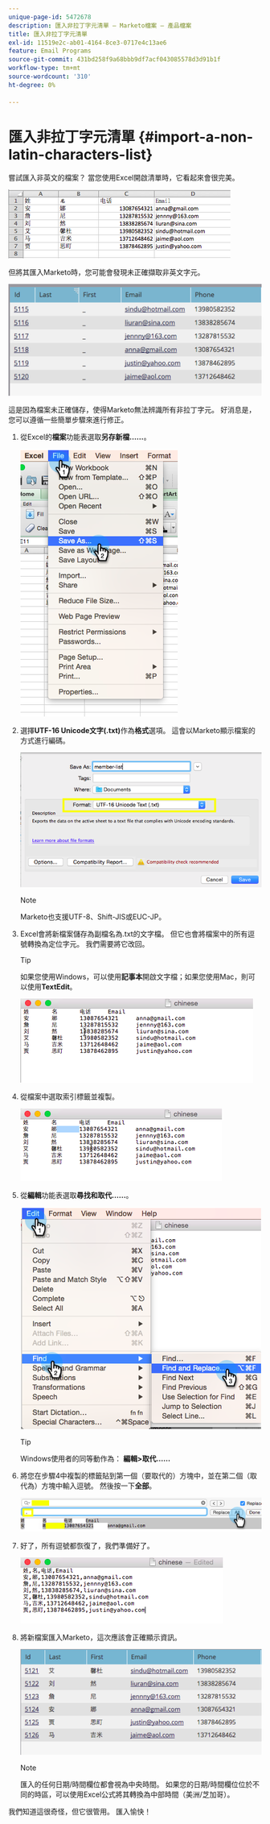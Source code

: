 ```yaml
---
unique-page-id: 5472678
description: 匯入非拉丁字元清單 — Marketo檔案 — 產品檔案
title: 匯入非拉丁字元清單
exl-id: 11519e2c-ab01-4164-8ce3-0717e4c13ae6
feature: Email Programs
source-git-commit: 431bd258f9a68bbb9df7acf043085578d3d91b1f
workflow-type: tm+mt
source-wordcount: '310'
ht-degree: 0%

---
```


# 匯入非拉丁字元清單 {#import-a-non-latin-characters-list}

嘗試匯入非英文的檔案？ 當您使用Excel開啟清單時，它看起來會很完美。

![](assets/image2015-2-10-9-3a34-3a57.png)

但將其匯入Marketo時，您可能會發現未正確擷取非英文字元。

![](assets/image2015-2-10-9-3a35-3a49.png)

這是因為檔案未正確儲存，使得Marketo無法辨識所有非拉丁字元。 好消息是，您可以遵循一些簡單步驟來進行修正。

1. 從Excel的&#x200B;**檔案**&#x200B;功能表選取&#x200B;**另存新檔……**。

   ![](assets/image2015-2-10-9-3a46-3a44.png)

1. 選擇&#x200B;**UTF-16 Unicode文字(.txt)**&#x200B;作為&#x200B;**格式**&#x200B;選項。 這會以Marketo顯示檔案的方式進行編碼。

   ![](assets/image2015-2-10-9-3a48-3a7.png)

   >[!NOTE]
   >
   >Marketo也支援UTF-8、Shift-JIS或EUC-JP。

1. Excel會將新檔案儲存為副檔名為.txt的文字檔。 但它也會將檔案中的所有逗號轉換為定位字元。 我們需要將它改回。

   >[!TIP]
   >
   >如果您使用Windows，可以使用&#x200B;**記事本**&#x200B;開啟文字檔；如果您使用Mac，則可以使用&#x200B;**TextEdit**。

   ![](assets/image2015-2-10-9-3a51-3a41.png)

1. 從檔案中選取索引標籤並複製。

   ![](assets/image2015-2-10-9-3a55-3a53.png)

1. 從&#x200B;**編輯**&#x200B;功能表選取&#x200B;**尋找和取代……**。

   ![](assets/image2015-2-10-9-3a59-3a8.png)

   >[!TIP]
   >
   >Windows使用者的同等動作為： **編輯>取代……**

1. 將您在步驟4中複製的標籤貼到第一個（要取代的）方塊中，並在第二個（取代為）方塊中輸入逗號。 然後按一下&#x200B;**全部**。

   ![](assets/image2015-2-10-10-3a8-3a53.png)

1. 好了，所有逗號都恢復了，我們準備好了。

   ![](assets/image2015-2-10-10-3a14-3a45.png)

1. 將新檔案匯入Marketo，這次應該會正確顯示資訊。

   ![](assets/image2015-2-10-10-3a16-3a9.png)

   >[!NOTE]
   >
   >匯入的任何日期/時間欄位都會視為中央時間。 如果您的日期/時間欄位位於不同的時區，可以使用Excel公式將其轉換為中部時間（美洲/芝加哥）。

我們知道這很奇怪，但它很管用。 匯入愉快！
